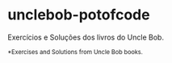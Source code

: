 # unclebob-potofcode
Exercícios e Soluções dos livros do Uncle Bob.

<sub>*Exercises and Solutions from Uncle Bob books.</sub>

